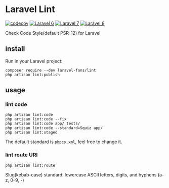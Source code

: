 # Laravel Lint

[![codecov](https://codecov.io/gh/laravel-fans/laravel-lint/branch/main/graph/badge.svg)](https://codecov.io/gh/laravel-fans/laravel-lint)
[![Laravel 6](https://github.com/laravel-fans/laravel-lint/workflows/Laravel%206/badge.svg)](https://github.com/laravel-fans/laravel-lint/actions)
[![Laravel 7](https://github.com/laravel-fans/laravel-lint/workflows/Laravel%207/badge.svg)](https://github.com/laravel-fans/laravel-lint/actions)
[![Laravel 8](https://github.com/laravel-fans/laravel-lint/workflows/Laravel%208/badge.svg)](https://github.com/laravel-fans/laravel-lint/actions)

Check Code Style(default PSR-12) for Laravel

## install

Run in your Laravel project:

```shell
composer require --dev laravel-fans/lint
php artisan lint:publish
```

## usage

### lint code

```shell
php artisan lint:code
php artisan lint:code --fix
php artisan lint:code app/ tests/
php artisan lint:code --standard=Squiz app/
php artisan lint:staged
```

The default standard is `phpcs.xml`, feel free to change it.

### lint route URI

```shell
php artisan lint:route
```

Slug(kebab-case) standard: lowercase ASCII letters, digits, and hyphens (a-z, 0–9, -)
